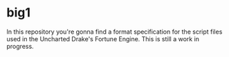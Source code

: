 # big1
In this repository you're gonna find a format specification for the script files used in the Uncharted Drake's Fortune Engine.
This is still a work in progress. 

